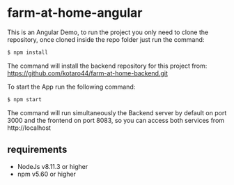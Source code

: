 # farm-at-home-angular

This is an Angular Demo, to run the project you only need to clone the repository, once cloned inside the repo folder just run the command:

```javascript
$ npm install
```
The command will install the backend repository for this project from: https://github.com/kotaro44/farm-at-home-backend.git

To start the App run the following command:

```javascript
$ npm start
```

The command will run simultaneously the Backend server by default on port 3000 and the frontend on port 8083,
so you can access both services from http://localhost

## requirements
* NodeJs v8.11.3 or higher
* npm v5.60 or higher
